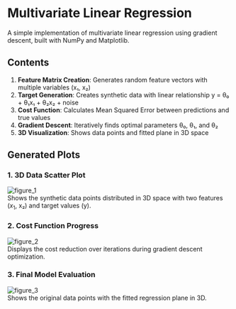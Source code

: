 # Multivariate Linear Regression

A simple implementation of multivariate linear regression using gradient descent, built with NumPy and Matplotlib.

## Contents

1. **Feature Matrix Creation**: Generates random feature vectors with multiple variables (x₁, x₂)
2. **Target Generation**: Creates synthetic data with linear relationship y = θ₀ + θ₁x₁ + θ₂x₂ + noise
3. **Cost Function**: Calculates Mean Squared Error between predictions and true values
4. **Gradient Descent**: Iteratively finds optimal parameters θ₀, θ₁, and θ₂
5. **3D Visualization**: Shows data points and fitted plane in 3D space

## Generated Plots

### 1. 3D Data Scatter Plot

![figure_1](https://github.com/gxstxxv/Multivariate-Lineare-Regression/blob/main/plots/Figure_1.png)<br>
Shows the synthetic data points distributed in 3D space with two features ($x_1$, x₂) and target values (y).

### 2. Cost Function Progress

![figure_2](https://github.com/gxstxxv/Multivariate-Lineare-Regression/blob/main/plots/Figure_2.png)<br>
Displays the cost reduction over iterations during gradient descent optimization.

### 3. Final Model Evaluation

![figure_3](https://github.com/gxstxxv/Multivariate-Lineare-Regression/blob/main/plots/Figure_3.png)<br>
Shows the original data points with the fitted regression plane in 3D.
